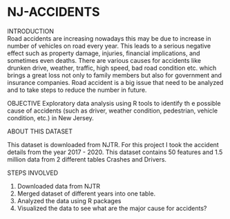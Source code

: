 # NJ-ACCIDENTS


INTRODUCTION  
  Road accidents are increasing nowadays this may be due to increase in number of vehicles on road every year. This leads to a serious negative effect such as property damage, injuries, financial implications, and sometimes even deaths. There are various causes for accidents like drunken drive, weather, traffic, high speed, bad road condition etc. which brings a great loss not only to family members but also for government and insurance companies. Road accident is a big issue that need to be analyzed and to take steps to reduce the number in future.


OBJECTIVE
  Exploratory data analysis using R tools to identify th e possible cause of accidents (such as driver, weather condition, pedestrian, vehicle condition, etc.) in New Jersey.


ABOUT THIS DATASET
  
  This dataset is downloaded from NJTR. For this project I took the accident details from the year 2017 - 2020. This dataset contains 50 features and 1.5 million data from 2 different tables Crashes and Drivers.


STEPS INVOLVED
1.	Downloaded data from NJTR
2.	Merged dataset of different years into one table.
3.	Analyzed the data using R packages
4.	Visualized the data to see what are the major cause for accidents?



